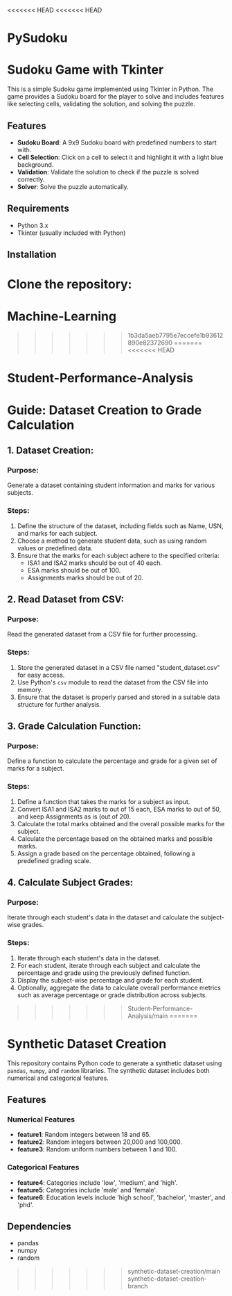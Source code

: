 <<<<<<< HEAD
<<<<<<< HEAD
# PySudoku
# Sudoku Game with Tkinter

This is a simple Sudoku game implemented using Tkinter in Python. The game provides a Sudoku board for the player to solve and includes features like selecting cells, validating the solution, and solving the puzzle.

## Features

- **Sudoku Board**: A 9x9 Sudoku board with predefined numbers to start with.
- **Cell Selection**: Click on a cell to select it and highlight it with a light blue background.
- **Validation**: Validate the solution to check if the puzzle is solved correctly.
- **Solver**: Solve the puzzle automatically.

## Requirements

- Python 3.x
- Tkinter (usually included with Python)

## Installation

Clone the repository:
=======
# Machine-Learning
>>>>>>> 1b3da5aeb7795e7eccefe1b93612890e82372690
=======
<<<<<<< HEAD
# Student-Performance-Analysis

# Guide: Dataset Creation to Grade Calculation

## 1. Dataset Creation:

### Purpose:
Generate a dataset containing student information and marks for various subjects.

### Steps:
1. Define the structure of the dataset, including fields such as Name, USN, and marks for each subject.
2. Choose a method to generate student data, such as using random values or predefined data.
3. Ensure that the marks for each subject adhere to the specified criteria:
   - ISA1 and ISA2 marks should be out of 40 each.
   - ESA marks should be out of 100.
   - Assignments marks should be out of 20.

## 2. Read Dataset from CSV:

### Purpose:
Read the generated dataset from a CSV file for further processing.

### Steps:
1. Store the generated dataset in a CSV file named "student_dataset.csv" for easy access.
2. Use Python's `csv` module to read the dataset from the CSV file into memory.
3. Ensure that the dataset is properly parsed and stored in a suitable data structure for further analysis.

## 3. Grade Calculation Function:

### Purpose:
Define a function to calculate the percentage and grade for a given set of marks for a subject.

### Steps:
1. Define a function that takes the marks for a subject as input.
2. Convert ISA1 and ISA2 marks to out of 15 each, ESA marks to out of 50, and keep Assignments as is (out of 20).
3. Calculate the total marks obtained and the overall possible marks for the subject.
4. Calculate the percentage based on the obtained marks and possible marks.
5. Assign a grade based on the percentage obtained, following a predefined grading scale.

## 4. Calculate Subject Grades:

### Purpose:
Iterate through each student's data in the dataset and calculate the subject-wise grades.

### Steps:
1. Iterate through each student's data in the dataset.
2. For each student, iterate through each subject and calculate the percentage and grade using the previously defined function.
3. Display the subject-wise percentage and grade for each student.
4. Optionally, aggregate the data to calculate overall performance metrics such as average percentage or grade distribution across subjects.
>>>>>>> Student-Performance-Analysis/main
=======


# Synthetic Dataset Creation

This repository contains Python code to generate a synthetic dataset using `pandas`, `numpy`, and `random` libraries. The synthetic dataset includes both numerical and categorical features.

## Features

### Numerical Features
- **feature1**: Random integers between 18 and 65.
- **feature2**: Random integers between 20,000 and 100,000.
- **feature3**: Random uniform numbers between 1 and 100.

### Categorical Features
- **feature4**: Categories include 'low', 'medium', and 'high'.
- **feature5**: Categories include 'male' and 'female'.
- **feature6**: Education levels include 'high school', 'bachelor', 'master', and 'phd'.

## Dependencies
- pandas
- numpy
- random


>>>>>>> synthetic-dataset-creation/main
>>>>>>> synthetic-dataset-creation-branch
